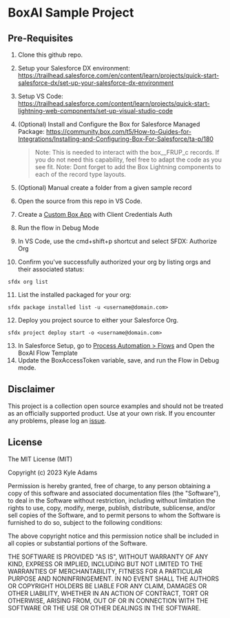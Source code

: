 # BoxAI Sample Project

## Pre-Requisites

1. Clone this github repo.
2. Setup your Salesforce DX environment: https://trailhead.salesforce.com/en/content/learn/projects/quick-start-salesforce-dx/set-up-your-salesforce-dx-environment
3. Setup VS Code: https://trailhead.salesforce.com/content/learn/projects/quick-start-lightning-web-components/set-up-visual-studio-code
4. (Optional) Install and Configure the Box for Salesforce Managed Package: https://community.box.com/t5/How-to-Guides-for-Integrations/Installing-and-Configuring-Box-For-Salesforce/ta-p/180
    > Note: This is needed to interact with the box__FRUP_c records. If you do not need this capability, feel free to adapt the code as you see fit. 
    > Note: Dont forget to add the Box Lightning components to each of the record type layouts.

5. (Optional) Manual create a folder from a given sample record
6. Open the source from this repo in VS Code.
7. Create a [Custom Box App](https://developer.box.com/guides/authentication/client-credentials/) with Client Credentials Auth
8. Run the flow in Debug Mode
9.  In VS Code, use the cmd+shift+p shortcut and select SFDX: Authorize Org
10. Confirm you've successfully authorized your org by listing orgs and their associated status:
```
sfdx org list
```
11.  List the installed packaged for your org:
```
sfdx package installed list -u <username@domain.com>
```
12.   Deploy you project source to either your Salesforce Org.
```
sfdx project deploy start -o <username@domain.com>
```
13. In Salesforce Setup, go to [Process Automation > Flows](https://login.salesforce.com/lightning/setup/Flows/home) and Open the BoxAI Flow Template
14. Update the BoxAccessToken variable, save, and run the Flow in Debug mode.


## Disclaimer
This project is a collection open source examples and should not be treated as an officially supported product. Use at your own risk. If you encounter any problems, please log an [issue](https://github.com/kylefernandadams/box-ai-api-sample-apex/issues).

## License
 
The MIT License (MIT)

Copyright (c) 2023 Kyle Adams

Permission is hereby granted, free of charge, to any person obtaining a copy of this software and associated documentation files (the "Software"), to deal in the Software without restriction, including without limitation the rights to use, copy, modify, merge, publish, distribute, sublicense, and/or sell copies of the Software, and to permit persons to whom the Software is furnished to do so, subject to the following conditions:

The above copyright notice and this permission notice shall be included in all copies or substantial portions of the Software.

THE SOFTWARE IS PROVIDED "AS IS", WITHOUT WARRANTY OF ANY KIND, EXPRESS OR IMPLIED, INCLUDING BUT NOT LIMITED TO THE WARRANTIES OF MERCHANTABILITY, FITNESS FOR A PARTICULAR PURPOSE AND NONINFRINGEMENT. IN NO EVENT SHALL THE AUTHORS OR COPYRIGHT HOLDERS BE LIABLE FOR ANY CLAIM, DAMAGES OR OTHER LIABILITY, WHETHER IN AN ACTION OF CONTRACT, TORT OR OTHERWISE, ARISING FROM, OUT OF OR IN CONNECTION WITH THE SOFTWARE OR THE USE OR OTHER DEALINGS IN THE SOFTWARE.